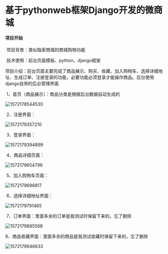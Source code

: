 # 基于pythonweb框架Django开发的微商城

#### 项目开始

​	项目背景：类似独家商城的商城购物功能

​	技术使用：前台页面模板、python、django框架

​	项目介绍：前台页面主要完成了商品展示、购买、收藏、加入购物车、选择详细地址、生成订单、注册登录的功能，必要功能必须登录才能操作商品。后台使用django自带的后台管理界面

​		1、首页（商品展示）：商品分类是根据后台数据自动生成的

![1572178544530](./resadme_images/1572178544530.png)

​		2、注册界面：

![1572179357210](./resadme_images/1572179357210.png)

​		3、登录界面：

![1572179394899](./resadme_images/1572179394899.png)

​		4、商品详细页面：

![1572179654796](./resadme_images/1572179654796.png)

​		5、加入购物车页面：

![1572179696817](./resadme_images/1572179696817.png)

​		6、选择详细地址界面：

![1572179791465](./resadme_images/1572179791465.png)

​		7、订单界面：里面多余的订单是我测试时保留下来的，忘了删除

![1572179885568](./resadme_images/1572179885568.png)

​		8、商品收藏界面：里面多余的商品是我测试收藏时保留下来的，忘了删除

![1572179946633](./resadme_images/1572179946633.png)
